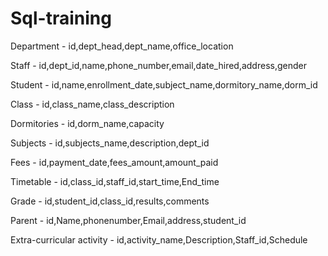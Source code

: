 # Sql-training
Department - id,dept_head,dept_name,office_location

Staff - id,dept_id,name,phone_number,email,date_hired,address,gender

Student - id,name,enrollment_date,subject_name,dormitory_name,dorm_id

Class - id,class_name,class_description

Dormitories - id,dorm_name,capacity

Subjects - id,subjects_name,description,dept_id

Fees - id,payment_date,fees_amount,amount_paid

Timetable - id,class_id,staff_id,start_time,End_time

Grade - id,student_id,class_id,results,comments

Parent - id,Name,phonenumber,Email,address,student_id

Extra-curricular activity - id,activity_name,Description,Staff_id,Schedule
